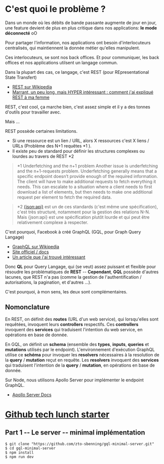 # C'est quoi le problème ?

Dans un monde où les débits de bande passante augmente de jour en jour, une feature devient de plus en plus critique dans nos applications: **le mode déconnecté** oO

Pour partager l'information, nos applications ont besoin d'interlocuteurs centralisés, qui maintiennent la donnée métier qu'elles manipulent.

Ces interlocuteurs, se sont nos back offices. Et pour communiquer, les back offices et nos applications utilsent un langage commun.

Dans la plupart des cas, ce langage, c'est REST (pour REpresentational State Transfert)
- [REST sur Wikipedia](https://fr.wikipedia.org/wiki/Representational_state_transfer) 
- [Marrant, un peu long, mais HYPER intéressant : comment j'ai expliqué REST à ma femme](http://www.pompage.net/traduction/comment-j-ai-explique-rest-a-ma-femme)

REST, c'est cool, ça marche bien, c'est assez simple et il y a des tonnes d'outils pour travailler avec.

Mais ...

REST possède certaines limitations.

- Si une ressource est un lien / URL, alors X ressources c'est X liens / URLs (Problème des N+1 requêtes *1 ). 
- Il existe peu de standard pour définir les structures complexes ou lourdes au travers de REST *2

> \*1 Underfetching and the n+1 problem
Another issue is underfetching and the n+1-requests problem. Underfetching generally means that a specific endpoint doesn’t provide enough of the required information. The client will have to make additional requests to fetch everything it needs. This can escalate to a situation where a client needs to first download a list of elements, but then needs to make one additional request per element to fetch the required data.

> \*2 [{json:api}](https://jsonapi.org/) est un de ces standards (c'est même une spécification), c'est très structuré, notamment pour la gestion des relations N-N.
Mais {json:api} est une spécification plutôt lourde et qui peut être relativement complexe à respecter.

C'est pourquoi, Facebook à créé GraphQL (GQL, pour Graph Query Langage) 

- [GraphQL sur Wikipedia](https://fr.wikipedia.org/wiki/GraphQL)
- [Site officiel / docs](https://graphql.org/)
- [Un article que j'ai trouvé intéressant](https://www.bluedrop.fr/content/graphql-complement-rest-drupal)

Donc **QL** pour Query Langage, qui (se veut) assez puissant et flexible pour résoudre les problématiques de **REST** -- **Cependant**, **GQL** possède d'autres lacunes, que REST n'a pas (comme la gestion de l'authentification / autorisations, la pagination, et d'autres ...).

C'est pourquoi, à mon sens, les deux sont complémentaires.

## Nomonclature

En REST, on définit des **routes** (URL d'un web service), qui lorsqu'elles sont requêtées, invoquent leurs **controllers** respectifs.
Ces **controllers** invoquent des **services** qui traduisent l'intention du web service, en opérations en base de donnée. 

En GQL, on définit un **schema** (ensemble des **types**, **inputs**, **queries** et **mutations** utilisés par le endpoint). L'environnement d'exécution GraphQL utilise ce **schéma** pour invoquer les **resolvers** nécessaires à la resolution de la **query** / **mutation** reçut en requête. Les **resolvers** invoquent des **services** qui traduisent l'intention de la **query** / **mutation**, en opérations en base de donnée. 

Sur Node,  nous utilisons Apollo Server pour implémenter le endpoint GraphQL.

- [Apollo Server Docs](https://www.apollographql.com/docs/apollo-server/)

# [Github tech lunch starter](https://github.com/zto-sbenning/gql-minimal-server)

## Part 1 -- Le server -- minimal implémentation

	$ git clone "https://github.com/zto-sbenning/gql-minimal-server.git"
	$ cd gql-minimal-server
	$ npm install
	$ npm run dev



